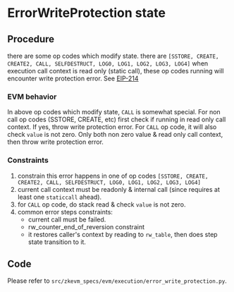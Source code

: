 # ErrorWriteProtection state

## Procedure
there are some op codes which modify state. there are `[SSTORE, CREATE, CREATE2, CALL, SELFDESTRUCT, LOG0, LOG1, LOG2, LOG3, LOG4]` when execution call context is read only (static call), these op codes running will encounter write protection error. See [EIP-214](https://eips.ethereum.org/EIPS/eip-214)

### EVM behavior
In above op codes which modify state, `CALL` is somewhat special. For non call op codes (SSTORE, CREATE, etc) first check if running in read only call context. If yes, throw write protection error. For `CALL` op code, it will also check `value` is not zero. Only both non zero value & read only call context, then throw write protection error.

### Constraints
1. constrain this error happens in one of op codes `[SSTORE, CREATE, CREATE2, CALL, SELFDESTRUCT, LOG0, LOG1, LOG2, LOG3, LOG4]`
2. current call context must be readonly & internal call (since requires at least one `staticcall` ahead).
3. for `CALL` op code, do stack read & check `value` is not zero.
4. common error steps constraints:
   - current call must be failed.
   - rw_counter_end_of_reversion constraint
   - it restores caller's context by reading to `rw_table`, then does step state transition to it.

## Code
  Please refer to `src/zkevm_specs/evm/execution/error_write_protection.py`.